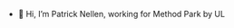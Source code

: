 - 👋 Hi, I’m Patrick Nellen, working for Method Park by UL

<!---
pkgh-mp/pkgh-mp is a ✨ special ✨ repository because its `README.md` (this file) appears on your GitHub profile.
You can click the Preview link to take a look at your changes.
--->

